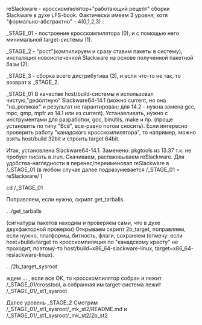 reSlackware - кросскомпилятор+"работающий рецепт" сборки Slackware в духе LFS-book.
Фактически имеем 3 уровня, хотя "формально-абстрактно" - 4(0,1,2,3) :

_STAGE_01 - построение кросскомпилятора (0),
 и с помощью него минимальной target-системы (1).

_STAGE_2  - "рост"(компилируем и сразу ставим пакеты в систему),
 инсталяция новоиспеченной Slackware на основе полученной пакетной базы (2).

_STAGE_3 - сборка всего дистрибутива (3), и если что-то не так, то возврат к _STAGE_2.


_STAGE_01
В качестве host/build-системы я использовал чистую,"дефолтную" Slackware64-14.1
(можно current, но она "на_роликах" и результат не гарантирован;
 для 14.2 - нужна замена gcc, mpc, gmp, mpfr из 14.1 или из current).
Устанавливать, нужно с инструментами для разработки, gcc, binutils, make и пр.
(проще установить по типу "Всё", все-равно потом сносить).
Если интересно проверить работу "канадского кросскомпилятора",
то например, можно взять host/build 32bit и строить target 64bit.

Итак, установлена Slackware64-14.1.
Заменено: pkgtools из 13.37 т.к. не пробует писать в /run.
Скачиваем, распаковываем reSlackware.
Для удобства-наглядности я перенес/переименовал reSlackware в /_STAGE_01
(в любом случае далее подразумевается /_STAGE_01 = reSlackware/ )

cd /_STAGE_01

Поправляем, если нужно, скрипт get_tarballs.

. ./get_tarballs

(сигнатуры пакетов находим и проверяем сами, что в духе двухфакторной проверки)
Открываем скрипт 2b_target, поправляем, если нужно, платформы, битность, флаги, сохраняем
(отмечу: если host=build=target то кросскомпиляция по "канадскому кресту" не проходит,
поэтому-то host/build=x86_64-slackware-linux, target=x86_64-reslackware-linux).

. ./2b_target_sysroot

ждем ...
, если все OК, то кросскомпилятор собран и лежит /_STAGE_01/crosstool,
а собранная им target-система  лежит /_STAGE_01/_st1_sysroot


Далее уровень _STAGE_2
Смотрим /_STAGE_01/_st1_sysroot/_mk_st2/README.md
и /_STAGE_01/_st1_sysroot/_mk_st2/2b_st2

